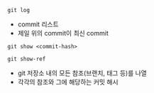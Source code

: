 `git log`
- commit 리스트
- 제일 위의 commit이 최신 commit

`git show <commit-hash>`

`git show-ref`
- git 저장소 내의 모든 참조(브랜치, 태그 등)를 나열
- 각각의 참조와 그에 해당하는 커밋 해시

 